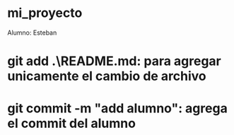 # mi_proyecto

Alumno: Esteban

# git add .\README.md: para agregar unicamente el cambio de archivo
# git commit -m "add alumno": agrega el commit del alumno